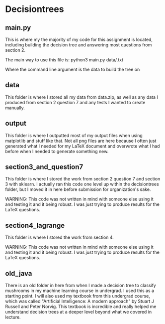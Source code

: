 # Decisiontrees

## main.py
This is where my the majority of my code for this assignment is located, including building the decision tree and answering most questions from section 2.

The main way to use this file is:
python3 main.py data/<filename>.txt

Where the command line argument is the data to build the tree on

## data
This folder is where I stored all my data from data.zip, as well as any data I produced from section 2 question 7 and any tests I wanted to create manually.

## output
This folder is where I outputted most of my output files when using matplotlib and stuff like that. Not all png files are here because I often just generated what I needed for my LaTeX document and overwrote what I had before when I needed to generate something new.

## section3_and_question7
This folder is where I stored the work from section 2 question 7 and section 3 with sklearn. I actually ran this code one level up within the decisiontrees folder, but I moved it in here before submission for organization's sake.

WARNING: This code was not written in mind with someone else using it and testing it and it being robust. I was just trying to produce results for the LaTeX questions.

## section4_lagrange
This folder is where I stored the work from section 4.

WARNING: This code was not written in mind with someone else using it and testing it and it being robust. I was just trying to produce results for the LaTeX questions.

## old_java
There is an old folder in here from when I made a decision tree to classify mushrooms in my machine learning course in undergrad. I used this as a starting point. I will also used my textbook from this undergrad course, which was called "Artificial Intelligence: A modern approach" by Stuart J Russell and Peter Norvig. This textbook is incredible and really helped me understand decision trees at a deeper level beyond what we covered in lecture.
